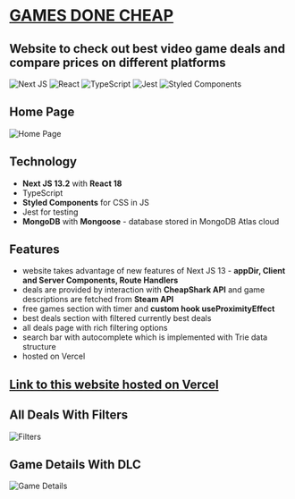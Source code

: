 # [GAMES DONE CHEAP](https://gg-puce.vercel.app/)

## Website to check out best video game deals and compare prices on different platforms

![Next JS](https://img.shields.io/badge/Next-black?style=for-the-badge&logo=next.js&logoColor=white)
![React](https://img.shields.io/badge/react-%2320232a.svg?style=for-the-badge&logo=react&logoColor=%2361DAFB)
![TypeScript](https://img.shields.io/badge/typescript-%23007ACC.svg?style=for-the-badge&logo=typescript&logoColor=white)
![Jest](https://img.shields.io/badge/-jest-%23C21325?style=for-the-badge&logo=jest&logoColor=white)
![Styled Components](https://img.shields.io/badge/styled--components-DB7093?style=for-the-badge&logo=styled-components&logoColor=white)

## Home Page

![Home Page](https://res.cloudinary.com/dtct3niec/image/upload/v1679344076/github/home_page.png)

## Technology

- **Next JS 13.2** with **React 18**
- TypeScript
- **Styled Components** for CSS in JS
- Jest for testing
- **MongoDB** with **Mongoose** - database stored in MongoDB Atlas cloud

## Features

- website takes advantage of new features of Next JS 13 - **appDir, Client and Server Components, Route Handlers**
- deals are provided by interaction with **CheapShark API** and game descriptions are fetched from **Steam API**
- free games section with timer and **custom hook useProximityEffect**
- best deals section with filtered currently best deals
- all deals page with rich filtering options
- search bar with autocomplete which is implemented with Trie data structure
- hosted on Vercel

## [Link to this website hosted on Vercel](https://gg-puce.vercel.app/)

## All Deals With Filters

![Filters](https://res.cloudinary.com/dtct3niec/image/upload/v1679344077/github/all_deals.png)

## Game Details With DLC

![Game Details](https://res.cloudinary.com/dtct3niec/image/upload/v1679344077/github/game_details.png)
